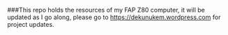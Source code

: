 ###This repo holds the resources of my FAP Z80 computer, it will be updated as I go along, please go to https://dekunukem.wordpress.com for project updates.